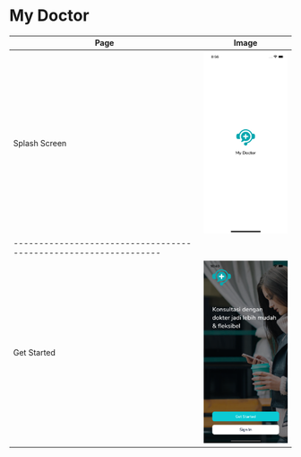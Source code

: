 # My Doctor

| Page          | Image                                                                                                                                          |
| ------------- | ---------------------------------------------------------------------------------------------------------------------------------------------- |
| Splash Screen | <img src="https://raw.githubusercontent.com/ryanadhitama/mydoctor/master/screenshot/01.splash-screen.png" alt="drawing" style="width:250px;"/> |
---------------------------------------------------------------- |
| Get Started | <img src="https://raw.githubusercontent.com/ryanadhitama/mydoctor/master/screenshot/02.get-started.png" alt="drawing" style="width:250px;"/> |
